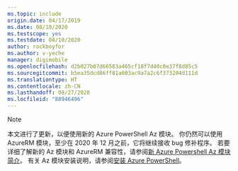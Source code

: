 ```yaml
---
ms.topic: include
origin.date: 04/17/2019
ms.date: 08/10/2020
ms.testscope: yes
ms.testdate: 08/10/2020
author: rockboyfor
ms.author: v-yeche
manager: digimobile
ms.openlocfilehash: d2b027b07d66583a465cf18f7d40c0e37f8d85c5
ms.sourcegitcommit: b5ea35dcd86ff81a003ac9a7a2c6f373204d111d
ms.translationtype: HT
ms.contentlocale: zh-CN
ms.lasthandoff: 08/27/2020
ms.locfileid: "88946496"
---
```

> [!NOTE]
> 本文进行了更新，以便使用新的 Azure PowerShell Az 模块。 你仍然可以使用 AzureRM 模块，至少在 2020 年 12 月之前，它将继续接收 bug 修补程序。
> 若要详细了解新的 Az 模块和 AzureRM 兼容性，请参阅[新 Azure Powershell Az 模块简介](https://docs.microsoft.com/powershell/azure/new-azureps-module-az?view=azps-3.3.0)。 有关 Az 模块安装说明，请参阅[安装 Azure PowerShell](https://docs.microsoft.com/powershell/azure/install-az-ps?view=azps-3.3.0)。

<!-- Update_Description: update meta properties, wording update, update link -->